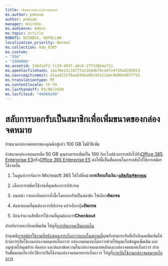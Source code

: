 ```yaml
---
title: เพิ่มขนาดของกล่องจดหมาย
ms.author: pebaum
author: pebaum
manager: mnirkhe
ms.audience: Admin
ms.topic: article
ROBOTS: NOINDEX, NOFOLLOW
localization_priority: Normal
ms.collection: Adm_O365
ms.custom:
- "556"
- "3500006"
ms.assetid: 33641df2-fc29-493f-a6c6-2777d8b4ef11
ms.openlocfilehash: 1da70e15c3d777a316ddb79c4dfe9739a8285923
ms.sourcegitcommit: d1aad215f8aa636ba89c93a13a0c9d90e997f752
ms.translationtype: MT
ms.contentlocale: th-TH
ms.lasthandoff: 05/06/2020
ms.locfileid: "44064248"
---
```

# <a name="switch-subscriptions-to-increase-mailbox-size"></a>สลับการบอกรับเป็นสมาชิกเพื่อเพิ่มขนาดของกล่องจดหมาย

ถ้าขนาดกล่องจดหมายของคุณมีอยู่แล้ว 100 GB ไม่มีวิธีเพิ่ม
  
ถ้าขนาดกล่องจดหมายคือ 50 GB คุณสามารถเพิ่มเป็น 100 กิกะไบต์ด้วยการสลับไปยัง[Office 365 Enterprise E3](https://products.office.com/business/office-365-enterprise-e3-business-software)หรือ[Office 365 Enterprise E5](https://products.office.com/business/office-365-enterprise-e5-business-software) ต่อไปนี้เป็นขั้นตอนในการสลับไปใช้การสมัครใช้งานอื่น
  
1. ในศูนย์การจัดการ Microsoft 365 ให้ไปที่หน้า**การเรียกเก็บเงิน**\>**[ผลิตภัณฑ์ของคุณ](https://go.microsoft.com/fwlink/p/?linkid=842054)**

2. เลือกการสมัครใช้งานที่คุณต้องการอัปเกรด

3. บนหน้า รายละเอียดการสั่งซื้อโดยบอกรับเป็นสมาชิก ให้เลือก**อัพเกรด**

4. ค้นหาแผนที่คุณต้องการอัปเกรด แล้วเลือกปุ่ม**อัพเกรด**

5. ป้อนจํานวนสิทธิ์การใช้งานที่คุณต้องการ**Checkout**

สําหรับรายละเอียดเพิ่มเติม ให้ดูที่[การอัพเกรดเป็นแผนอื่น](https://docs.microsoft.com/office365/admin/subscriptions-and-billing/upgrade-to-different-plan)

ถ้าคุณมี[การสมัครใช้งานที่สนับสนุนการเก็บถาวรแบบในสถานที่](https://docs.microsoft.com/office365/servicedescriptions/exchange-online-archiving-service-description/exchange-online-archiving-service-description)คุณยังสามารถรับที่เก็บอีเมลเพิ่มเติมได้ด้วยการเปิดใช้งานกล่องจดหมายเก็บถาวร กล่องจดหมายเก็บถาวรช่วยให้คุณเก็บข้อมูลเพิ่มเติม และอนุญาตให้คุณย้าย คัดลอก และค้นหาข้อความในกล่องจดหมายหลักและกล่องจดหมายเก็บถาวร สําหรับขั้นตอนเกี่ยวกับวิธีการเปิดใช้งานกล่องจดหมายการเก็บถาวร ให้ดูที่[การเปิดใช้งานกล่องจดหมายเก็บถาวร](https://docs.microsoft.com/office365/securitycompliance/enable-archive-mailboxes)